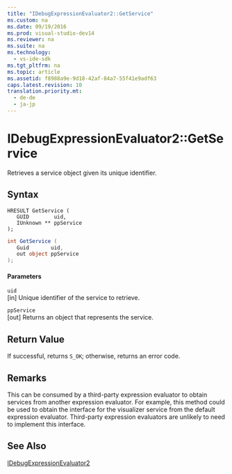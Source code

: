 ```yaml
---
title: "IDebugExpressionEvaluator2::GetService"
ms.custom: na
ms.date: 09/19/2016
ms.prod: visual-studio-dev14
ms.reviewer: na
ms.suite: na
ms.technology: 
  - vs-ide-sdk
ms.tgt_pltfrm: na
ms.topic: article
ms.assetid: f8988a9e-9d18-42af-84a7-55f41e9adf63
caps.latest.revision: 10
translation.priority.mt: 
  - de-de
  - ja-jp
---
```

# IDebugExpressionEvaluator2::GetService
Retrieves a service object given its unique identifier.  
  
## Syntax  
  
```cpp#  
HRESULT GetService (  
   GUID        uid,  
   IUnknown ** ppService  
);  
```  
  
```c#  
int GetService (  
   Guid       uid,  
   out object ppService  
);  
```  
  
#### Parameters  
 `uid`  
 [in] Unique identifier of the service to retrieve.  
  
 `ppService`  
 [out] Returns an object that represents the service.  
  
## Return Value  
 If successful, returns `S_OK`; otherwise, returns an error code.  
  
## Remarks  
 This can be consumed by a third-party expression evaluator to obtain services from another expression evaluator. For example, this method could be used to obtain the interface for the visualizer service from the default expression evaluator. Third-party expression evaluators are unlikely to need to implement this interface.  
  
## See Also  
 [IDebugExpressionEvaluator2](../vs140/IDebugExpressionEvaluator2.md)